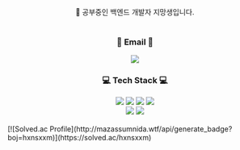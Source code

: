 <div align="center">
👋 공부중인 백엔드 개발자 지망생입니다.
<br><br>
  <h3>📩 Email 📩</h3>
  <a href="mailto:hansaemj20@gmail.com" target="_blank"><img src="https://img.shields.io/badge/hansaemj20@gmail.com-EA4335?style=flat-square&logo=Gmail&logoColor=white"/></a>
<br>
  <h3>💻 Tech Stack 💻</h3>
<img src="https://img.shields.io/badge/JAVA-007396?style=flat-square&logo=Java&logoColor=white">
<img src="https://img.shields.io/badge/Spring-6DB33F?style=flat-square&logo=Spring&logoColor=white">
<img src="https://img.shields.io/badge/SpringBoot-6DB33F?style=flat-square&logo=SpringBoot&logoColor=white"/>
<img src="https://img.shields.io/badge/MySQL-4479A1?style=flat-squaree&logo=MySQL&logoColor=white">
<br>
  
<img src="https://img.shields.io/badge/Git-F05032?style=flat-square&logo=Git&logoColor=white"/>
<img src="https://img.shields.io/badge/GitHub-181717?style=flat-square&logo=GitHub&logoColor=white"/>


<!--
**hxnsxxm/hxnsxxm** is a ✨ _special_ ✨ repository because its `README.md` (this file) appears on your GitHub profile.

Here are some ideas to get you started:

- 🔭 I’m currently working on ...
- 🌱 I’m currently learning ...
- 👯 I’m looking to collaborate on ...
- 🤔 I’m looking for help with ...
- 💬 Ask me about ...
- 📫 How to reach me: ...
- 😄 Pronouns: ...
- ⚡ Fun fact: ...
-->
</div>

<br>
[![Solved.ac Profile](http://mazassumnida.wtf/api/generate_badge?boj=hxnsxxm)](https://solved.ac/hxnsxxm)
